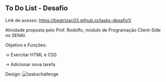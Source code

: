 ## To Do List - Desafio

Link de acesso: https://beatrizac03.github.io/tasks-desafio1/

Atividade proposta pelo Prof. Rodolfo, módulo de Programação Client-Side no SENAI.

Objetivo e Funções:

-> Exercitar HTML e CSS

-> Adicionar nova tarefa

Design:
![taskschallenge](https://github.com/beatrizac03/tasks-desafio1/assets/134962161/d1c8eb2d-a324-48a6-a36a-75e831c6737f)
